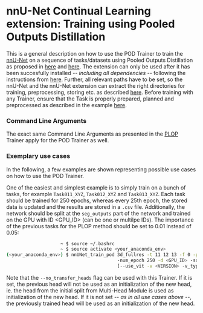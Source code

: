 # nnU-Net Continual Learning extension: Training using Pooled Outputs Distillation

This is a general description on how to use the POD Trainer to train the [nnU-Net](https://github.com/MIC-DKFZ/nnUNet) on a sequence of tasks/datasets using Pooled Outputs Distillation as proposed in [here](https://arxiv.org/pdf/2011.11390.pdf) and [here](https://arxiv.org/pdf/2004.13513.pdf). The extension can only be used after it has been succesfully installed *-- including all dependencies --* following the instructions from [here](https://github.com/camgbus/Lifelong-nnUNet/blob/continual_learning/README.md#installation). Further, all relevant paths have to be set, so the nnU-Net and the nnU-Net extension can extract the right directories for training, preprocessing, storing etc. as described [here](https://github.com/MIC-DKFZ/nnUNet/blob/master/documentation/setting_up_paths.md). Before training with any Trainer, ensure that the Task is properly prepared, planned and preprocessed as described in the example [here](https://github.com/MIC-DKFZ/nnUNet/blob/master/documentation/training_example_Hippocampus.md).

### Command Line Arguments
The exact same Command Line Arguments as presented in the [PLOP](plop_training.md) Trainer apply for the POD Trainer as well. 

### Exemplary use cases
In the following, a few examples are shown representing possible use cases on how to use the POD Trainer.

One of the easiest and simplest example is to simply train on a bunch of tasks, for example `Task011_XYZ`, `Task012_XYZ` and `Task013_XYZ`. Each task should be trained for 250 epochs, whereas every 25th epoch, the stored data is updated and the results are stored in a `.csv` file. Additionally, the network should be split at the `seg_outputs` part of the network and trained on the GPU with ID <GPU_ID> (can be one or multilpe IDs). The importance of the previous tasks for the PLOP method should be set to 0.01 instead of 0.05:
```bash
                    ~ $ source ~/.bashrc
                    ~ $ source activate <your_anaconda_env>
(<your_anaconda_env>) $ nnUNet_train_pod 3d_fullres -t 11 12 13 -f 0 -pod_lambda 0.01
                                         -num_epoch 250 -d <GPU_ID> -save_interval 25 -s seg_outputs --store_csv
                                         [--use_vit -v <VERSION> -v_type <TYPE> -pod_scales <SCALE> ...]
```

Note that the `--no_transfer_heads` flag can be used with this Trainer. If it is set, the previous head will not be used as an initialization of the new head, ie. the head from the initial split from Multi-Head Module is used as initialization of the new head. If it is not set *-- as in all use cases above --*, the previously trained head will be used as an initialization of the new head.
